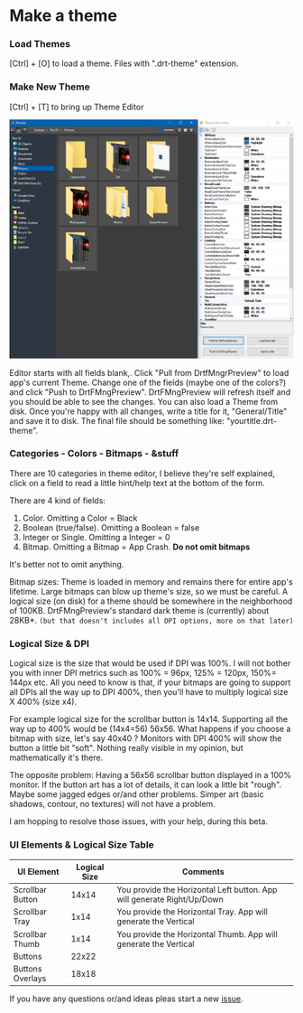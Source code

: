 # Make a theme

### Load Themes

[Ctrl] + [O]  to load a theme. Files with ".drt-theme" extension.

### Make New Theme

[Ctrl] + [T]  to bring up Theme Editor

![Alt text](/Images/Theme_Editor.png?raw=true "DrtFMng-Theme Editor")

Editor starts with all fields blank,. Click "Pull from DrtfMngrPreview" to load app's current Theme. Change one of the fields (maybe one of the colors?) and click "Push to DrtFMngPreview". DrtFMngPreview will refresh itself and you should be able to see the changes. You can also load a Theme from disk. Once you're happy with all changes, write a title for it, "General/Title" and save it to disk. The final file should be something like: "yourtitle.drt-theme".

### Categories - Colors - Bitmaps - &stuff

There are 10 categories in theme editor, I believe they're self explained, click on a field to read a little hint/help text at the bottom of the form.

There are 4 kind of fields:

1. Color. Omitting a Color = Black
2. Boolean (true/false). Omitting a Boolean = false
3. Integer or Single. Omitting a Integer = 0
4. Bitmap. Omitting a Bitmap = App Crash. **Do not omit bitmaps**

It's better not to omit anything.

Bitmap sizes: Theme is loaded in memory and remains there for entire app's lifetime. Large bitmaps can blow up theme's size, so we must be careful. A logical size (on disk) for a theme should be somewhere in the neighborhood of 100KB. DrtFMngPreview's standard dark theme is (currently) about 28KB*. `(but that doesn't includes all DPI options, more on that later)`

### Logical Size & DPI

Logical size is the size that would be used if DPI was 100%. I will not bother you with inner DPI metrics such as  100% = 96px, 125% = 120px, 150%= 144px etc. All you need to know is that, if your bitmaps are going to support all DPIs all the way up to DPI 400%, then you'll have to multiply logical size X 400% (size x4). 

For example logical size for the scrollbar button is 14x14. Supporting all the way up to 400% would be (14x4=56) 56x56. What happens if you choose a bitmap with size, let's say 40x40 ? Monitors with DPI 400% will show the button a little bit "soft". Nothing really visible in my opinion, but mathematically it's there.

The opposite problem: Having a 56x56 scrollbar button displayed in a 100% monitor. If the button art has a lot of details, it can look a little bit "rough". Maybe some jagged edges or/and other problems. Simper art (basic shadows, contour, no textures) will not have a problem.

I am hopping to resolve those issues, with your help, during this beta.

### UI Elements & Logical Size Table

| UI Element       | Logical Size | Comments                                                     |
| ---------------- | ------------ | ------------------------------------------------------------ |
| Scrollbar Button | 14x14        | You provide the Horizontal Left button. App will generate Right/Up/Down |
| Scrollbar Tray   | 1x14         | You provide the Horizontal Tray. App will generate the Vertical |
| Scrollbar Thumb  | 1x14         | You provide the Horizontal Thumb. App will generate the Vertical |
| Buttons          | 22x22        |                                                              |
| Buttons Overlays | 18x18        |                                                              |

If you have any questions or/and ideas pleas start a new [issue](https://github.com/WilliamDrt/DrtFMngPreview/issues).

